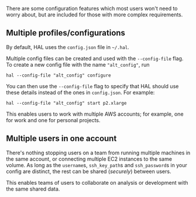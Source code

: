 There are some configuration features which most users won't need to worry about, but are included for those with more complex requirements.

## Multiple profiles/configurations

By default, HAL uses the `config.json` file in `~/.hal`.

Multiple config files can be created and used with the `--config-file` flag. To create a new config file with the name `"alt_config"`, run

```console
hal --config-file "alt_config" configure
```

You can then use the `--config-file` flag to specify that HAL should use these details instead of the ones in `config.json`. For example:

```console
hal --config-file "alt_config" start p2.xlarge
```

This enables users to work with multiple AWS accounts; for example, one for work and one for personal projects.

## Multiple users in one account

There's nothing stopping users on a team from running multiple machines in the same account, or connecting multiple EC2 instances to the same volume. As long as the `username`s, `ssh_key_path`s and `ssh_password`s in your config are distinct, the rest can be shared (_securely_) between users.

This enables teams of users to collaborate on analysis or development with the same shared data.
